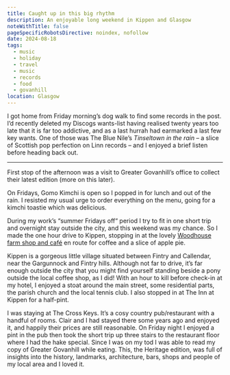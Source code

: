 ```yaml
---
title: Caught up in this big rhythm
description: An enjoyable long weekend in Kippen and Glasgow
noteWithTitle: false
pageSpecificRobotsDirective: noindex, nofollow
date: 2024-08-18
tags:
  - music
  - holiday
  - travel
  - music
  - records
  - food
  - govanhill
location: Glasgow
---
```

I got home from Friday morning’s dog walk to find some records in the post. I’d recently deleted my Discogs wants-list having realised twenty years too late that it is far too addictive, and as a last hurrah had earmarked a last few key wants. One of those was The Blue Nile’s _Tinseltown in the rain_ – a slice of Scottish pop perfection on Linn records – and I enjoyed a brief listen before heading back out.

---

First stop of the afternoon was a visit to Greater Govanhill’s office to collect their latest edition (more on this later).

On Fridays, Gomo Kimchi is open so I popped in for lunch and out of the rain. I resisted my usual urge to order everything on the menu, going for a kimchi toastie which was delicious.

During my work’s “summer Fridays off“ period I try to fit in one short trip and overnight stay outside the city, and this weekend was my chance. So I made the one hour drive to Kippen, stopping in at the lovely [Woodhouse farm shop and café](https://www.thewoodhousekippen.co.uk) en route for coffee and a slice of apple pie.

Kippen is a gorgeous little village situated between Fintry and Callendar, near the Gargunnock and Fintry hills. Although not far to drive, it’s far enough outside the city that you might find yourself standing beside a pony outside the local coffee shop, as I did! With an hour to kill before check-in at my hotel, I enjoyed a stoat around the main street, some residential parts, the parish church and the local tennis club. I also stopped in at The Inn at Kippen for a half-pint.

I was staying at The Cross Keys. It’s a cosy country pub/restaurant with a handful of rooms. Clair and I had stayed there some years ago and enjoyed it, and happily their prices are still reasonable. On Friday night I enjoyed a pint in the pub then took the short trip up three stairs to the restaurant floor where I had the hake special. Since I was on my tod I was able to read my copy of Greater Govanhill while eating. This, the Heritage edition, was full of insights into the history, landmarks, architecture, bars, shops and people of my local area and I loved it.
